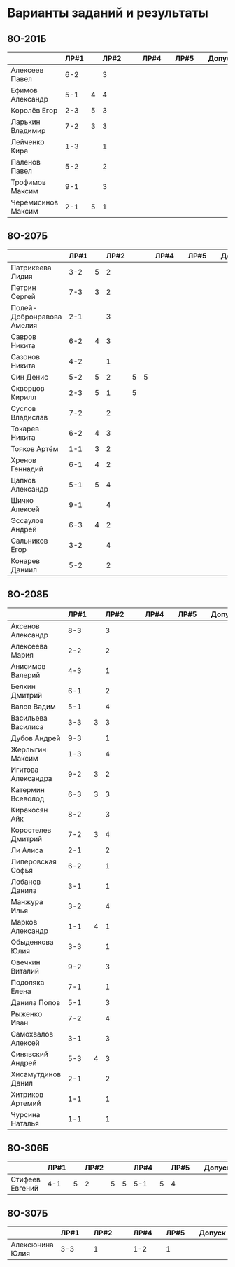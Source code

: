 # Варианты заданий и результаты

## 8О-201Б
|                           | ЛР#1 |   | ЛР#2 |   |   | ЛР#4 |   | ЛР#5 |   |   Допуск   |
|---------------------------|------|---|------|---|---|------|---|------|---|------------|
| Алексеев Павел            | 6-2  |   |  3   |   |   |      |   |      |   |            |
| Ефимов Александр          | 5-1  | 4 |  4   |   |   |      |   |      |   |            |
| Королёв Егор              | 2-3  | 5 |  3   |   |   |      |   |      |   |            |
| Ларькин Владимир          | 7-2  | 3 |  3   |   |   |      |   |      |   |            |
| Лейченко Кира             | 1-3  |   |  1   |   |   |      |   |      |   |            |
| Паленов Павел             | 5-2  |   |  2   |   |   |      |   |      |   |            |
| Трофимов Максим           | 9-1  |   |  3   |   |   |      |   |      |   |            |
| Черемисинов Максим        | 2-1  | 5 |  1   |   |   |      |   |      |   |            |

## 8О-207Б
|                           | ЛР#1 |   | ЛР#2 |   |   | ЛР#4 |   | ЛР#5 |   |   Допуск   |
|---------------------------|------|---|------|---|---|------|---|------|---|------------|
| Патрикеева Лидия          | 3-2  | 5 |  2   |   |   |      |   |      |   |            |
| Петрин Сергей             | 7-3  | 3 |  2   |   |   |      |   |      |   |            |
| Полей-Добронравова Амелия | 2-1  |   |  3   |   |   |      |   |      |   |            |
| Савров Никита             | 6-2  | 4 |  3   |   |   |      |   |      |   |            |
| Сазонов Никита            | 4-2  |   |  1   |   |   |      |   |      |   |            |
| Син Денис                 | 5-2  | 5 |  2   | 5 | 5 |      |   |      |   |            |
| Скворцов Кирилл           | 2-3  | 5 |  1   | 5 |   |      |   |      |   |            |
| Суслов Владислав          | 7-2  |   |  2   |   |   |      |   |      |   |            |
| Токарев Никита            | 6-2  | 4 |  3   |   |   |      |   |      |   |            |
| Тояков Артём              | 1-1  | 3 |  2   |   |   |      |   |      |   |            |
| Хренов Геннадий           | 6-1  | 4 |  2   |   |   |      |   |      |   |            |
| Цапков Александр          | 5-1  | 5 |  4   |   |   |      |   |      |   |            |
| Шичко Алексей             | 9-1  |   |  4   |   |   |      |   |      |   |            |
| Эссаулов Андрей           | 6-3  | 4 |  2   |   |   |      |   |      |   |            |
| Сальников Егор            | 3-2  |   |  4   |   |   |      |   |      |   |            |
| Конарев Даниил            | 5-2  |   |  2   |   |   |      |   |      |   |            |

## 8О-208Б
|                           | ЛР#1 |   | ЛР#2 |   |   | ЛР#4 |   | ЛР#5 |   |   Допуск   |
|---------------------------|------|---|------|---|---|------|---|------|---|------------|
| Аксенов Александр         | 8-3  |   |  3   |   |   |      |   |      |   |            |
| Алексеева Мария           | 2-2  |   |  2   |   |   |      |   |      |   |            |
| Анисимов Валерий          | 4-3  |   |  1   |   |   |      |   |      |   |            |
| Белкин Дмитрий            | 6-1  |   |  2   |   |   |      |   |      |   |            |
| Валов Вадим               | 5-1  |   |  4   |   |   |      |   |      |   |            |
| Васильева Василиса        | 3-3  | 3 |  3   |   |   |      |   |      |   |            |
| Дубов Андрей              | 9-3  |   |  1   |   |   |      |   |      |   |            |
| Жерлыгин Максим           | 1-3  |   |  4   |   |   |      |   |      |   |            |
| Игитова Александра        | 9-2  | 3 |  2   |   |   |      |   |      |   |            |
| Катермин Всеволод         | 6-3  | 3 |  3   |   |   |      |   |      |   |            |
| Киракосян Айк             | 8-2  |   |  3   |   |   |      |   |      |   |            |
| Коростелев Дмитрий        | 7-2  | 3 |  4   |   |   |      |   |      |   |            |
| Ли Алиса                  | 2-1  |   |  2   |   |   |      |   |      |   |            |
| Липеровская Софья         | 6-2  |   |  1   |   |   |      |   |      |   |            |
| Лобанов Данила            | 3-1  |   |  1   |   |   |      |   |      |   |            |
| Манжура Илья              | 3-2  |   |  4   |   |   |      |   |      |   |            |
| Марков Александр          | 1-1  | 4 |  1   |   |   |      |   |      |   |            |
| Обыденкова Юлия           | 3-3  |   |  1   |   |   |      |   |      |   |            |
| Овечкин Виталий           | 9-2  |   |  3   |   |   |      |   |      |   |            |
| Подоляка Елена            | 7-1  |   |  1   |   |   |      |   |      |   |            |
| Данила Попов              | 5-1  |   |  3   |   |   |      |   |      |   |            |
| Рыженко Иван              | 7-2  |   |  4   |   |   |      |   |      |   |            |
| Самохвалов Алексей        | 3-1  |   |  3   |   |   |      |   |      |   |            |
| Синявский Андрей          | 5-3  | 4 |  3   |   |   |      |   |      |   |            |
| Хисамутдинов Данил        | 2-1  |   |  2   |   |   |      |   |      |   |            |
| Хитриков Артемий          | 1-1  |   |  1   |   |   |      |   |      |   |            |
| Чурсина Наталья           | 1-1  |   |  1   |   |   |      |   |      |   |            |

## 8О-306Б
|                           | ЛР#1 |   | ЛР#2 |   |   | ЛР#4 |   | ЛР#5 |   |   Допуск   |
|---------------------------|------|---|------|---|---|------|---|------|---|------------|
| Стифеев Евгений           | 4-1  | 5 |  2   | 5 | 5 | 5-1  | 5 |  4   |   |            |

## 8О-307Б
|                           | ЛР#1 |   | ЛР#2 |   |   | ЛР#4 |   | ЛР#5 |   |   Допуск   |
|---------------------------|------|---|------|---|---|------|---|------|---|------------|
| Алексюнина Юлия           | 3-3  |   |  1   |   |   | 1-2  |   |  1   |   |            |
